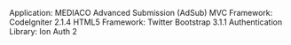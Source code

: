 Application:				MEDIACO Advanced Submission (AdSub)
MVC Framework: 				CodeIgniter 2.1.4
HTML5 Framework:			Twitter Bootstrap 3.1.1
Authentication Library: 	Ion Auth 2